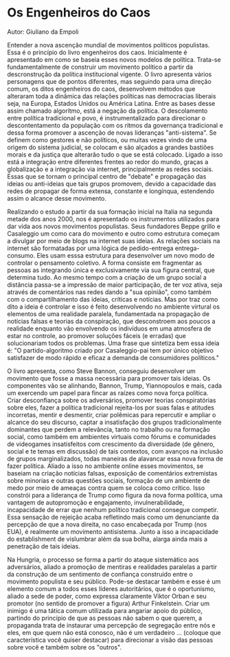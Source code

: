 # Os Engenheiros do Caos
Autor: Giuliano da Empoli

Entender a nova ascenção mundial de movimentos políticos populistas. Essa é o princípio do livro engenheiros dos caos. Inicialmente é apresentado em como se baseia esses novos modelos de política. Trata-se fundamentalmente de construir um movimento político a partir da descronstrução da política institucional vigente. O livro apresenta vários personagens que de pontos diferentes, mas seguindo para uma direção comum, os ditos engenheiros do caos, desenvolvem métodos que alteraram toda a dinâmica das relações políticas nas democracias liberais seja, na Europa, Estados Unidos ou América Latina. 
Entre as bases desse assim chamado algorítmo, está a negação da política. O descolamento entre política tradicional e povo, é instrumentalizado para direcionar o descontentamento da população com os ritmos da governança tradicional e dessa forma promover a ascenção de novas lideranças "anti-sistema". Se definem como gestores e não políticos, ou muitas vezes vindo de uma origem do sistema judicial, se colocam e são alçados a grandes bastiões morais e da justiça que alterarão tudo o que se está colocado. Ligado a isso está a integração entre diferentes frentes ao redor do mundo, graças a globalização e a integração via internet, principalmente as redes sociais. Essas que se tornam o principal centro de "debate" e propagação das ideias ou anti-ideias que tais grupos promovem, devido a capacidade das redes de propagar de forma extensa, constante e longínqua, estendendo assim o alcance desse movimento.

Realizando o estudo a partir da sua formação inicial na Italia na segunda metade dos anos 2000, nos é apresentado os instrumentos utilizados para dar vida aos novos movimentos populistas. Seus fundadores Beppe grillo e Casaleggio um como cara do movimento e outro como estrutura começam a divulgar por meio de blogs na internet suas ideias. As relações sociais na internet são formatadas por uma lógica de pedido-entrega entrega-consumo. Eles usam esssa estrutura para desenvolver um novo modo de controlar o pensamento coletivo. A forma consiste em fragmentar as pessoas as integrando única e exclusivamente via sua figura central, que determina tudo. Ao mesmo tempo com a criação de um grupo social a distância passa-se a impressão de maior participação, de ter voz ativa, seja através de comentários nas redes dando a "sua opinião", como também com o compartilhamento das ideias, críticas e notícias. Mas por traz como dito a ideia é controlar e isso é feito desenvolvendo no ambiente virtural os elementos de uma realidade paralela, fundamentada na propagação de notícias falsas e teorias da conspiração, que desconstroem aos poucos a realidade enquanto vão envolvendo os indivíduos em uma atmosfera de estar no controle, ao promover soluções fáceis (e erradas) que solucionariam todos os problemas. Uma frase que sintetiza bem essa ideia é: "O partido-algoritmo criado por Casaleggio-pai tem por único objetivo satisfazer de modo rápido e eficaz a demanda de consumidores políticos."

O livro apresenta, como Steve Bannon, conseguiu desenvolver um movimento que fosse a massa necessária para promover tais ideias. Os componentes vão se alinhando, Bannon, Trump, Yiannopoulos e mais, cada um exercendo um papel para fincar as raízes como nova força política. Criar desconfiança sobre os adversários, promover teorias conspiratórias sobre eles, fazer a política tradicional rejeita-los por suas falas e atitudes incorretas, mentir e desmentir, criar polêmicas para repercutir e ampliar o alcance do seu discurso, captar a insatisfação dos grupos tradicionalmente dominantes que perdem a relevância, tanto no trabalho ou na formação social, como também em ambientes virtuais como fórums e comunidades de videogames insatisfeitos com crescimento da diversidade (de gênero, social e te temas em discussão) de tais contextos, com avanços na inclusão de grupos marginalizados, todas maneiras de alavancar essa nova forma de fazer política. Aliado a isso no ambiente online esses movimentos, se baseiam na criação notícias falsas, exposição de comentários extremistas sobre minorias e outras questões sociais, formação de um ambiente de medo por meio de ameaças contra quem se coloca como crítico. Isso constrói para a liderança de Trump como figura da nova forma política, uma vantagem de autopromoção e engajamento, invulnerabilidade, incapacidade de errar que nenhum político tradicional consegue competir. Essa sensação de rejeição acaba refletindo mais como um denunciante da percepção de que a nova direita, no caso encabeçada por Trump (nos EUA), é realmente um movimento antisistema. Junto a isso a incapacidade do establishment de vislumbrar além da sua bolha, alarga ainda mais a penetração de tais ideias. 

Na Hungria, o processo se forma a partir do ataque sistemático aos adversários, aliado a promoção de mentiras e realidades paralelas a partir da construção de um sentimento de confiança construído entre o movimento populista e seu público. Pode-se destacar também e esse é um elemento comum a todos esses líderes autoritários, que é o oportunismo, aliado a sede de poder, como expressa claramente Viktor Orban e seu promotor (no sentido de promover a figura) Arthur Finkelstein. Criar um inimigo é uma tática comum utilizada para angariar apoio do público, partindo do princípio de que as pessoas não sabem o que querem, a propaganda trata de instaurar uma percepção de segregação entre nós e eles, em que quem não está conosco, não é um verdadeiro ... (coloque que característica você quiser destacar) para direcionar a visão das pessoas sobre você e também sobre os "outros".